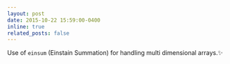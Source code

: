 ```yaml
---
layout: post
date: 2015-10-22 15:59:00-0400
inline: true
related_posts: false
---
```


Use of `einsum` (Einstain Summation) for handling multi dimensional arrays.:sparkles:
